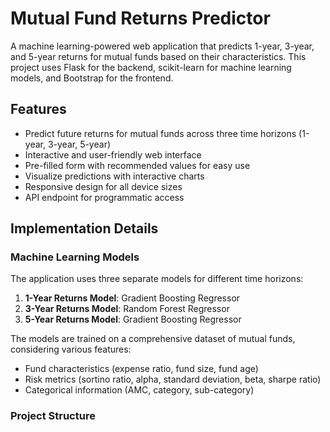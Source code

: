 # Mutual Fund Returns Predictor

A machine learning-powered web application that predicts 1-year, 3-year, and 5-year returns for mutual funds based on their characteristics. This project uses Flask for the backend, scikit-learn for machine learning models, and Bootstrap for the frontend.

## Features

- Predict future returns for mutual funds across three time horizons (1-year, 3-year, 5-year)
- Interactive and user-friendly web interface
- Pre-filled form with recommended values for easy use
- Visualize predictions with interactive charts
- Responsive design for all device sizes
- API endpoint for programmatic access

## Implementation Details

### Machine Learning Models

The application uses three separate models for different time horizons:

1. **1-Year Returns Model**: Gradient Boosting Regressor
2. **3-Year Returns Model**: Random Forest Regressor
3. **5-Year Returns Model**: Gradient Boosting Regressor

The models are trained on a comprehensive dataset of mutual funds, considering various features:
- Fund characteristics (expense ratio, fund size, fund age)
- Risk metrics (sortino ratio, alpha, standard deviation, beta, sharpe ratio)
- Categorical information (AMC, category, sub-category)

### Project Structure 